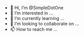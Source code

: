 - 👋 Hi, I’m @SimpleDotOne
- 👀 I’m interested in ...
- 🌱 I’m currently learning ...
- 💞️ I’m looking to collaborate on ...
- 📫 How to reach me ...

<!---
SimpleDotOne/SimpleDotOne is a ✨ special ✨ repository because its `README.md` (this file) appears on your GitHub profile.
You can click the Preview link to take a look at your changes.
--->
